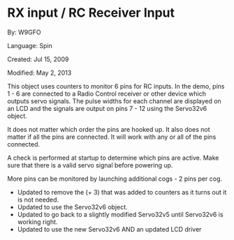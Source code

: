 # RX input / RC Receiver Input

By: W9GFO

Language: Spin

Created: Jul 15, 2009

Modified: May 2, 2013

This object uses counters to monitor 6 pins for RC inputs. In the demo, pins 1 - 6 are connected to a Radio Control receiver or other device which outputs servo signals. The pulse widths for each channel are displayed on an LCD and the signals are output on pins 7 - 12 using the Servo32v6 object.

It does not matter which order the pins are hooked up. It also does not matter if all the pins are connected. It will work with any or all of the pins connected.

A check is performed at startup to determine which pins are active. Make sure that there is a valid servo signal before powering up.

More pins can be monitored by launching additional cogs - 2 pins per cog.

*   Updated to remove the (+ 3) that was added to counters as it turns out it is not needed.
*   Updated to use the Servo32v6 object.
*   Updated to go back to a slightly modified Servo32v5 until Servo32v6 is working right.
*   Updated to use the new Servo32v6 AND an updated LCD driver
